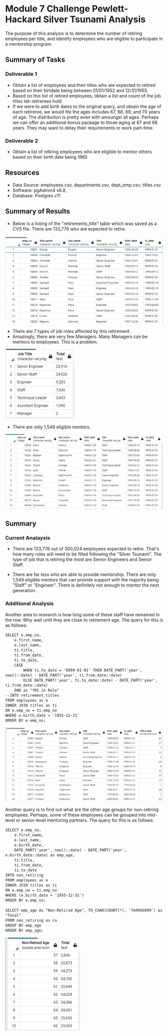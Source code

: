 # Module 7 Challenge Pewlett-Hackard Silver Tsunami Analysis
The purpose of this analysis is to determine the number of retiring employees per title, and identify employees who are eligible to participate in a mentorship program.

## Summary of Tasks
### Deliverable 1
* Obtain a list of employees and their titles who are expected to retired based on their birtdate being between 01/01/1952 and 12/31/1955.
* Based on this list of retired employees, obtain a list and count of the job titles teh retirerees hold
* If we were to add birth dates to the original query, and obtain the age of each retireree, we would file the ages includes 67, 68, 69, and 70 years of age. The distribution is pretty even with amoungst all ages. Perhaps we can offer an additional bonus package to those aging at 67 and 68 years. They may want to delay their requirements or work part-time.

### Deliverable 2
* Obtain a list of retiring employees who are eligible to mentor others based on their birth date being 1965

## Resources
- Data Source: employees.csv, departments.csv, dept_emp.csv, titles.csv
- Software: pgAdmin4 v6.8, 
- Database: Postgres v11

## Summary of Results
* Below is a listing of the "retirements_title" table which was saved as a CVS file. There are 133,776 who are expected to retire.

![Sample of Retirement Titles Table](images\retirement_titles_table.png)

* There are 7 types of job roles affected by this retirement. 
* Amazingly, there are very few Managers. Many Managers can be mentors to employees. This is a problem.

![Retiring Job Titles](images\Retiring_Job_Titles.png)

* There are only 1,549 eligible mentors.

![Sample of Mentorship Eligibility Table](images\mentorship_eligibility_table.png)

## Summary
### Current Analaysis
* There are 133,776 out of 300,024 employees expected to retire. That's how many roles will need to be filled following the "Silver Tsunami". The type of job that is retiring the most are Senior Engineers and Senior Staff.

* There are far less who are able to provide mentorship. There are only 1,549 eligible mentors that can provide support with the majority being "Staff" or "Engineer". There is definitely not enough to mentor the next generation.

### Additional Analysis
Another area to research is how long some of these staff have remained in the row. Why wait until they are close to retirement age. The query for this is as follows:


    SELECT e.emp_no,
        e.first_name,
        e.last_name,
        ti.title,
        ti.from_date,
        ti.to_date,
        CASE 
            WHEN ti.to_date = '9999-01-01' THEN DATE_PART('year', now()::date) - DATE_PART('year', ti.from_date::date)
            ELSE DATE_PART('year', ti.to_date::date) - DATE_PART('year', ti.from_date::date)
        END as "YRS in Role"
    --INTO retirement_titles
    FROM employees as e
    INNER JOIN titles as ti
    ON e.emp_no = ti.emp_no
    WHERE e.birth_date > '1955-12-31'
    ORDER BY e.emp_no;

![Non-Retiring Age - Yrs in Role](images\Non-Retiring_Age_Roles.png)


Another query is to find out what are the other age groups for non-retiring employees. Perhaps, some of these employees can be grouped into mid-level or senior-level mentoring partners. The query for this is as follows:


    SELECT e.emp_no,
        e.first_name,
        e.last_name,
        e.birth_date,
        DATE_PART('year', now()::date) - DATE_PART('year', e.birth_date::date) as emp_age,
        ti.title,
        ti.from_date,
        ti.to_date
    INTO non_retiring
    FROM employees as e
    INNER JOIN titles as ti
    ON e.emp_no = ti.emp_no
    WHERE (e.birth_date > '1955-12-31')
    ORDER BY e.emp_no;

    SELECT emp_age As "Non-Retired Age", TO_CHAR(COUNT(*), 'fm999G999') as "Total"
    FROM non_retiring as ra
    GROUP BY emp_age
    ORDER BY emp_age;

![Non-Retiring Age Distribution](images\Non-Retiring_Age_Distribution.png)




